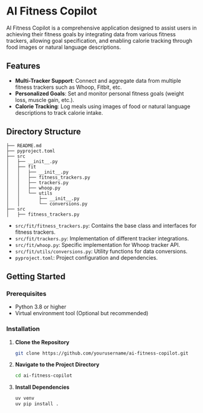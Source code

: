 # AI Fitness Copilot

AI Fitness Copilot is a comprehensive application designed to assist users in achieving their fitness goals by integrating data from various fitness trackers, allowing goal specification, and enabling calorie tracking through food images or natural language descriptions.

## Features

- **Multi-Tracker Support**: Connect and aggregate data from multiple fitness trackers such as Whoop, Fitbit, etc.
- **Personalized Goals**: Set and monitor personal fitness goals (weight loss, muscle gain, etc.).
- **Calorie Tracking**: Log meals using images of food or natural language descriptions to track calorie intake.

## Directory Structure

```
├── README.md
├── pyproject.toml
├── src
│   ├── __init__.py
│   ├── fit
│   │   ├── __init__.py
│   │   ├── fitness_trackers.py
│   │   ├── trackers.py
│   │   ├── whoop.py
│   │   └── utils
│   │       ├── __init__.py
│   │       └── conversions.py
├── src
│   ├── fitness_trackers.py
```

- `src/fit/fitness_trackers.py`: Contains the base class and interfaces for fitness trackers.
- `src/fit/trackers.py`: Implementation of different tracker integrations.
- `src/fit/whoop.py`: Specific implementation for Whoop tracker API.
- `src/fit/utils/conversions.py`: Utility functions for data conversions.
- `pyproject.toml`: Project configuration and dependencies.

## Getting Started

### Prerequisites

- Python 3.8 or higher
- Virtual environment tool (Optional but recommended)

### Installation

1. **Clone the Repository**

   ```bash
   git clone https://github.com/yourusername/ai-fitness-copilot.git
   ```

2. **Navigate to the Project Directory**

   ```bash
   cd ai-fitness-copilot
   ```

4. **Install Dependencies**

   ```bash
   uv venv
   uv pip install .
   ```